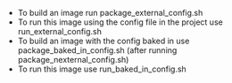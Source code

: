 - To build an image run package_external_config.sh
- To run this image using the config file in the project use run_external_config.sh
- To build an image with the config baked in use package_baked_in_config.sh (after running package_nexternal_config.sh)
- To run this image use run_baked_in_config.sh
